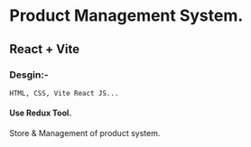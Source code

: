 # Product Management System.

## React + Vite

### Desgin:-
    HTML, CSS, Vite React JS...

#### Use Redux Tool.

Store & Management of product system.
